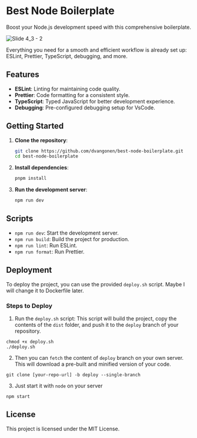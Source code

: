 # Best Node Boilerplate

Boost your Node.js development speed with this comprehensive boilerplate.

![Slide 4_3 - 2](https://github.com/user-attachments/assets/30998cee-906f-4559-8bb3-faedd9ccf56e)

Everything you need for a smooth and efficient workflow is already set up: ESLint, Prettier, TypeScript, debugging, and more.

## Features

- **ESLint**: Linting for maintaining code quality.
- **Prettier**: Code formatting for a consistent style.
- **TypeScript**: Typed JavaScript for better development experience.
- **Debugging**: Pre-configured debugging setup for VsCode.

## Getting Started

1. **Clone the repository**:
	```sh
	git clone https://github.com/dvangonen/best-node-boilerplate.git
	cd best-node-boilerplate
	```

2. **Install dependencies**:
	```sh
	pnpm install
	```

3. **Run the development server**:
	```sh
	npm run dev
	```

## Scripts

- `npm run dev`: Start the development server.
- `npm run build`: Build the project for production.
- `npm run lint`: Run ESLint.
- `npm run format`: Run Prettier.

## Deployment

To deploy the project, you can use the provided `deploy.sh` script. Maybe I will change it to Dockerfile later.

### Steps to Deploy
1. Run the `deploy.sh` script:
This script will build the project, copy the contents of the `dist` folder, and push it to the `deploy` branch of your repository.

```
chmod +x deploy.sh
./deploy.sh
```


2. Then you can `fetch` the content of `deploy` branch on your own server.
This will download a pre-built and minified version of your code.

```
git clone [your-repo-url] -b deploy --single-branch
```

3. Just start it with `node` on your server

```
npm start
```

## License

This project is licensed under the MIT License.
